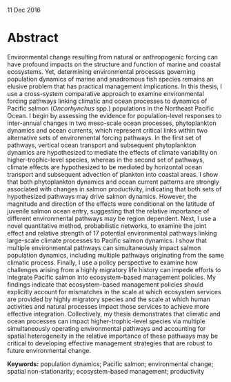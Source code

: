 <!--
General Abstract
Michael Malick
2016-12-11
-->

11 Dec 2016

# Abstract

Environmental change resulting from natural or anthropogenic forcing can have
profound impacts on the structure and function of marine and coastal ecosystems.
Yet, determining environmental processes governing population dynamics of marine
and anadromous fish species remains an elusive problem that has practical
management implications. In this thesis, I use a cross-system comparative
approach to examine environmental forcing pathways linking climatic and ocean
processes to dynamics of Pacific salmon (*Oncorhynchus* spp.) populations
in the Northeast Pacific Ocean. I begin by assessing the evidence for
population-level responses to inter-annual changes in two meso-scale ocean
processes, phytoplankton dynamics and ocean currents, which represent critical
links within two alternative sets of environmental forcing pathways. In the
first set of pathways, vertical ocean transport and subsequent phytoplankton
dynamics are hypothesized to mediate the effects of climate variability on
higher-trophic-level species, whereas in the second set of pathways, climate
effects are hypothesized to be mediated by horizontal ocean transport and
subsequent advection of plankton into coastal areas. I show that both
phytoplankton dynamics and ocean current patterns are strongly associated with
changes in salmon productivity, indicating that both sets of hypothesized
pathways may drive salmon dynamics. However, the magnitude and direction of the
effects were conditional on the latitude of juvenile salmon ocean entry,
suggesting that the relative importance of different environmental pathways may
be region dependent. Next, I use a novel quantitative method, probabilistic
networks, to examine the joint effect and relative strength of 17 potential
environmental pathways linking large-scale climate processes to Pacific salmon
dynamics. I show that multiple environmental pathways can simultaneously impact
salmon population dynamics, including multiple pathways originating from the
same climatic process. Finally, I use a policy perspective to examine how
challenges arising from a highly migratory life history can impede efforts to
integrate Pacific salmon into ecosystem-based management policies. My findings
indicate that ecosystem-based management policies should explicitly account for
mismatches in the scale at which ecosystem services are provided by highly
migratory species and the scale at which human activities and natural processes
impact those services to achieve more effective integration.
Collectively, my thesis demonstrates that climatic and ocean processes can
impact higher-trophic-level species via multiple simultaneously operating
environmental pathways and accounting for spatial heterogeneity in the relative
importance of these pathways may be critical to developing effective management
strategies that are robust to future environmental change.

**Keywords:** population dynamics; Pacific salmon; environmental
change; spatial non-stationarity; ecosystem-based management; productivity


